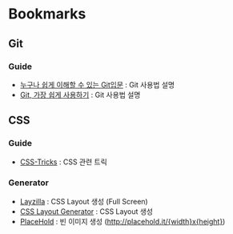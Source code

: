 # Bookmarks

## Git

### Guide
* [누구나 쉽게 이해할 수 있는 Git입문](http://backlogtool.com/git-guide/kr/) : Git 사용법 설명
* [Git, 가장 쉽게 사용하기](http://tmondev.blog.me/220759303637) : Git 사용법 설명

## CSS

### Guide
* [CSS-Tricks](https://css-tricks.com/) : CSS 관련 트릭

### Generator
* [Layzilla](http://www.layzilla.com/) : CSS Layout 생성 (Full Screen)
* [CSS Layout Generator](http://csslayoutgenerator.com/) : CSS Layout 생성
* [PlaceHold](http://placehold.it/) : 빈 이미지 생성 (http://placehold.it/{width}x{height})